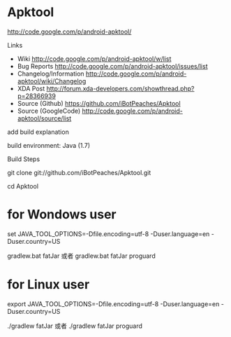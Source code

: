 # Apktool #
http://code.google.com/p/android-apktool/

Links
- Wiki http://code.google.com/p/android-apktool/w/list
- Bug Reports http://code.google.com/p/android-apktool/issues/list
- Changelog/Information http://code.google.com/p/android-apktool/wiki/Changelog
- XDA Post http://forum.xda-developers.com/showthread.php?p=28366939
- Source (Github) https://github.com/iBotPeaches/Apktool
- Source (GoogleCode) http://code.google.com/p/android-apktool/source/list

add build explanation

build environment: Java (1.7)

Build Steps

git clone git://github.com/iBotPeaches/Apktool.git

cd Apktool

# for Wondows user
set JAVA_TOOL_OPTIONS=-Dfile.encoding=utf-8 -Duser.language=en -Duser.country=US

gradlew.bat fatJar
或者
gradlew.bat fatJar proguard

# for Linux user
export JAVA_TOOL_OPTIONS=-Dfile.encoding=utf-8 -Duser.language=en -Duser.country=US

./gradlew fatJar
或者
./gradlew fatJar proguard
